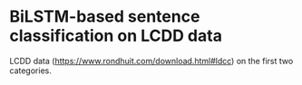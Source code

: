 # BiLSTM-based sentence classification on LCDD data
LCDD data (https://www.rondhuit.com/download.html#ldcc) on the first two categories.
